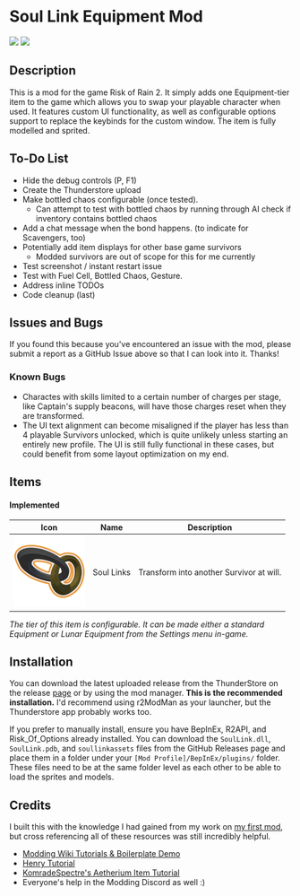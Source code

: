 # Soul Link Equipment Mod
<p>
<img src="https://github.com/yurijserrano/Github-Profile-Readme-Logos/blob/master/programming%20languages/c%23.svg?raw=true" height="50">
<img src="https://github.com/yurijserrano/Github-Profile-Readme-Logos/blob/master/tools/unity.png?raw=true" height=50>
</p>

## Description

This is a mod for the game Risk of Rain 2. It simply adds one Equipment-tier item to the game which allows you to swap your playable character when used. It features custom UI functionality, as well as configurable options support to replace the keybinds for the custom window. The item is fully modelled and sprited.

## To-Do List
- Hide the debug controls (P, F1)
- Create the Thunderstore upload
- Make bottled chaos configurable (once tested).
    - Can attempt to test with bottled chaos by running through AI check if inventory contains bottled chaos
- Add a chat message when the bond happens. (to indicate for Scavengers, too)
- Potentially add item displays for other base game survivors
    - Modded survivors are out of scope for this for me currently
- Test screenshot / instant restart issue
- Test with Fuel Cell, Bottled Chaos, Gesture.
- Address inline TODOs
- Code cleanup (last)

## Issues and Bugs

If you found this because you've encountered an issue with the mod, please submit a report as a GitHub Issue above so that I can look into it. Thanks!

### Known Bugs
- Charactes with skills limited to a certain number of charges per stage, like Captain's supply beacons, will have those charges reset when they are transformed. 
- The UI text alignment can become misaligned if the player has less than 4 playable Survivors unlocked, which is quite unlikely unless starting an entirely new profile. The UI is still fully functional in these cases, but could benefit from some layout optimization on my end.

## Items

#### Implemented
| Icon | Name | Description |
| --- | --- | --- |
| ![SoulLink Icon](https://github.com/adamhaertter/ROR-SoulLinkEquipment/blob/master/img/SoulLinkIcon.png?raw=true) | Soul Links | Transform into another Survivor at will. |
*The tier of this item is configurable. It can be made either a standard Equipment or Lunar Equipment from the Settings menu in-game.*

## Installation
You can download the latest uploaded release from the ThunderStore on the release [page](https://thunderstore.io/package/BlueBubbee/Prestige_Items_Beta/) or by using the mod manager. **This is the recommended installation.** I'd recommend using r2ModMan as your launcher, but the Thunderstore app probably works too.

If you prefer to manually install, ensure you have BepInEx, R2API, and Risk_Of_Options already installed. You can download the `SoulLink.dll`, `SoulLink.pdb`, and `soullinkassets` files from the GitHub Releases page and place them in a folder under your `[Mod Profile]/BepInEx/plugins/` folder. These files need to be at the same folder level as each other to be able to load the sprites and models. 

## Credits
I built this with the knowledge I had gained from my work on [my first mod](https://github.com/adamhaertter/PrestigeItemsMod/), but cross referencing all of these resources was still incredibly helpful.
- [Modding Wiki Tutorials & Boilerplate Demo](https://risk-of-thunder.github.io/R2Wiki/Mod-Creation/Getting-Started/First-Mod/)
- [Henry Tutorial](https://github.com/ArcPh1r3/HenryTutorial) 
- [KomradeSpectre's Aetherium Item Tutorial](https://www.youtube.com/watch?v=8TsF8elv_m0)
- Everyone's help in the Modding Discord as well :)